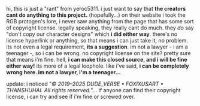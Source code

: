 hi, this is just a "rant" from yeroc5311. i just want to say that **the creators cant do anything to this project.** (hopefully...) on their website i took the RGB protogen's lore, i never saw anything from the page that has some sort of copyright license. legally speaking, they really cant do much. they *do* say "don't copy our character designs" which **i did either way**. there's no license hyperlink or anything, so that means i can just take it, no problem. its not even a legal requirement, **its a suggestion**. im not a lawyer - i am a teenager -, so i can be wrong. no copyright license on the site? pretty sure that means i'm fine. hell, **i can make this closed source, and i will be fine either way!** its more of a legal loophole. like i've said, **i can be completely wrong here. im not a lawyer, i'm a teenager...**

update: i noticed "*© 2019–2025 DUDE_VERSE • FOXIXUSART • THANSHUHAI. All rights reserved.*"... if anyone can find their copyright license, i can try and see if i'm fine or screwed over.

